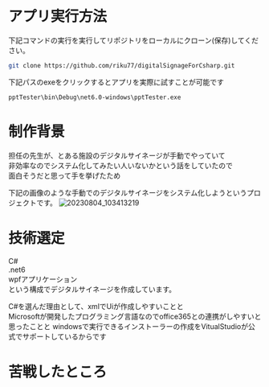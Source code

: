 # アプリ実行方法

下記コマンドの実行を実行してリポジトリをローカルにクローン(保存)してください。
``` bash
git clone https://github.com/riku77/digitalSignageForCsharp.git
```

下記パスのexeをクリックするとアプリを実際に試すことが可能です
```
pptTester\bin\Debug\net6.0-windows\pptTester.exe
```

# 制作背景
担任の先生が、とある施設のデジタルサイネージが手動でやっていて<br>
非効率なのでシステム化してみたい人いないかという話をしていたので<br>
面白そうだと思って手を挙げたため<br>

下記の画像のような手動でのデジタルサイネージをシステム化しようというプロジェクトです。
![20230804_103413219](https://github.com/riku77/digitalSignageForCsharp/assets/117050555/4a37071c-e8f3-45ab-8833-21b3a82caafa)



# 技術選定
C#<br>
.net6<br>
wpfアプリケーション<br>
という構成でデジタルサイネージを作成しています。

C#を選んだ理由として、xmlでUiが作成しやすいことと<br>
Microsoftが開発したプログラミング言語なのでoffice365との連携がしやすいと思ったことと
windowsで実行できるインストーラーの作成をVitualStudioが公式でサポートしているからです<br>


# 苦戦したところ

